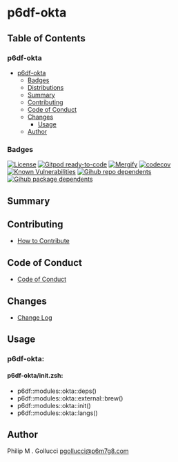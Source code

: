# p6df-okta

## Table of Contents


### p6df-okta
- [p6df-okta](#p6df-okta)
  - [Badges](#badges)
  - [Distributions](#distributions)
  - [Summary](#summary)
  - [Contributing](#contributing)
  - [Code of Conduct](#code-of-conduct)
  - [Changes](#changes)
    - [Usage](#usage)
  - [Author](#author)

### Badges

[![License](https://img.shields.io/badge/License-Apache%202.0-yellowgreen.svg)](https://opensource.org/licenses/Apache-2.0)
[![Gitpod ready-to-code](https://img.shields.io/badge/Gitpod-ready--to--code-blue?logo=gitpod)](https://gitpod.io/#https://github.com/p6m7g8/p6df-okta)
[![Mergify](https://img.shields.io/endpoint.svg?url=https://gh.mergify.io/badges/p6m7g8/p6df-okta/&style=flat)](https://mergify.io)
[![codecov](https://codecov.io/gh/p6m7g8/p6df-okta/branch/master/graph/badge.svg?token=14Yj1fZbew)](https://codecov.io/gh/p6m7g8/p6df-okta)
[![Known Vulnerabilities](https://snyk.io/test/github/p6m7g8/p6df-okta/badge.svg?targetFile=package.json)](https://snyk.io/test/github/p6m7g8/p6df-okta?targetFile=package.json)
[![Gihub repo dependents](https://badgen.net/github/dependents-repo/p6m7g8/p6df-okta)](https://github.com/p6m7g8/p6df-okta/network/dependents?dependent_type=REPOSITORY)
[![Gihub package dependents](https://badgen.net/github/dependents-pkg/p6m7g8/p6df-okta)](https://github.com/p6m7g8/p6df-okta/network/dependents?dependent_type=PACKAGE)

## Summary

## Contributing

- [How to Contribute](CONTRIBUTING.md)

## Code of Conduct

- [Code of Conduct](https://github.com/p6m7g8/.github/blob/master/CODE_OF_CONDUCT.md)

## Changes

- [Change Log](CHANGELOG.md)

## Usage

### p6df-okta:

#### p6df-okta/init.zsh:

- p6df::modules::okta::deps()
- p6df::modules::okta::external::brew()
- p6df::modules::okta::init()
- p6df::modules::okta::langs()



## Author

Philip M . Gollucci <pgollucci@p6m7g8.com>
